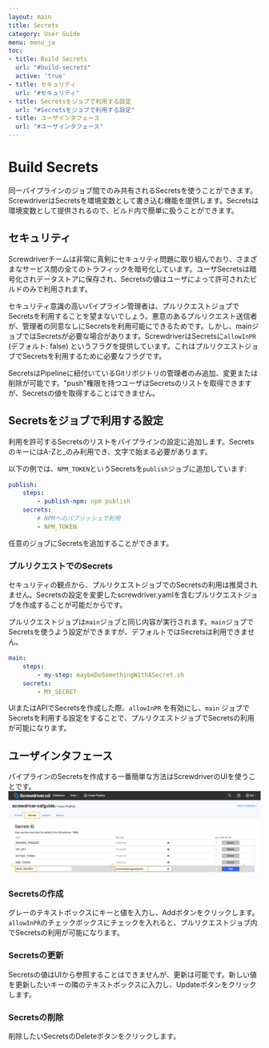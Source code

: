 ```yaml
---
layout: main
title: Secrets
category: User Guide
menu: menu_ja
toc:
- title: Build Secrets
  url: "#build-secrets"
  active: 'true'
- title: セキュリティ
  url: "#セキュリティ"
- title: Secretsをジョブで利用する設定
  url: "#Secretsをジョブで利用する設定"
- title: ユーザインタフェース
  url: "#ユーザインタフェース"
---
```


# Build Secrets

同一パイプラインのジョブ間でのみ共有されるSecretsを使うことができます。 ScrewdriverはSecretsを環境変数として書き込む機能を提供します。Secretsは環境変数として提供されるので、ビルド内で簡単に扱うことができます。

## セキュリティ

Screwdriverチームは非常に真剣にセキュリティ問題に取り組んでおり、さまざまなサービス間の全てのトラフィックを暗号化しています。ユーザSecretsは暗号化されデータストアに保存され、Secretsの値はユーザによって許可されたビルドのみで利用されます。

セキュリティ意識の高いパイプライン管理者は、プルリクエストジョブでSecretsを利用することを望まないでしょう。悪意のあるプルリクエスト送信者が、管理者の同意なしにSecretsを利用可能にできるためです。しかし、mainジョブではSecretsが必要な場合があります。ScrewdriverはSecretsに`allowInPR` (デフォルト: false) というフラグを提供しています。これはプルリクエストジョブでSecretsを利用するために必要なフラグです。

SecretsはPipelineに紐付いているGitリポジトリの管理者のみ追加、変更または削除が可能です。"push"権限を持つユーザはSecretsのリストを取得できますが、Secretsの値を取得することはできません。

## Secretsをジョブで利用する設定

利用を許可するSecretsのリストをパイプラインの設定に追加します。SecretsのキーにはA-Zと_のみ利用でき、文字で始まる必要があります。

以下の例では、`NPM_TOKEN`というSecretsを`publish`ジョブに追加しています:

```yaml
publish:
    steps:
        - publish-npm: npm publish
    secrets:
        # NPMへのパブリッシュで利用
        - NPM_TOKEN
```

任意のジョブにSecretsを追加することができます。

### プルリクエストでのSecrets

セキュリティの観点から、プルリクエストジョブでのSecretsの利用は推奨されません。Secretsの設定を変更したscrewdriver.yamlを含むプルリクエストジョブを作成することが可能だからです。

プルリクエストジョブは`main`ジョブと同じ内容が実行されます。`main`ジョブでSecretsを使うよう設定ができますが、デフォルトではSecretsは利用できません。

```yaml
main:
    steps:
        - my-step: maybeDoSomethingWithASecret.sh
    secrets:
        - MY_SECRET
```

UIまたはAPIでSecretsを作成した際、`allowInPR` を有効にし、`main` ジョブでSecretsを利用する設定をすることで、プルリクエストジョブでSecretsの利用が可能になります。

## ユーザインタフェース

パイプラインのSecretsを作成する一番簡単な方法はScrewdriverのUIを使うことです。
![Secrets UI](../../../user-guide/assets/secrets.png)

### Secretsの作成

グレーのテキストボックスにキーと値を入力し、Addボタンをクリックします。`allowInPR`のチェックボックスにチェックを入れると、プルリクエストジョブ内でSecretsの利用が可能になります。

### Secretsの更新

Secretsの値はUIから参照することはできませんが、更新は可能です。新しい値を更新したいキーの隣のテキストボックスに入力し、Updateボタンをクリックします。

### Secretsの削除

削除したいSecretsのDeleteボタンをクリックします。
